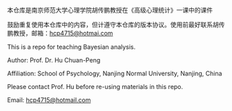 本仓库是南京师范大学心理学院胡传鹏教授在《高级心理统计》一课中的课件

鼓励重复使用本仓库中的内容，但计遵守本仓库的版本协议。使用前最好联系胡传鹏教授，邮箱：hcp4715@hotmai.com

This is a repo for teaching Bayesian analysis.

Author: Prof. Dr. Hu Chuan-Peng

Affiliation: School of Psychology, Nanjing Normal University, Nanjing, China

Please contact Prof. Hu before re-using materials in this repo.

Email: hcp4715@hotmail.com
